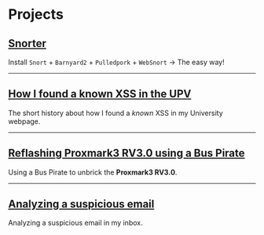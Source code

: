 # Projects

## [Snorter](https://joanbono.github.io/Snorter)

Install `Snort` + `Barnyard2` + `Pulledpork` + `WebSnort` → The easy way!

***

## [How I found a known XSS in the UPV](PoC/Found_known_XSS_in_UPV.md)

The short history about how I found a _known_ XSS in my University webpage.

***

## [Reflashing Proxmark3 RV3.0 using a Bus Pirate](PoC/Flashing_Proxmark3.md)

Using a Bus Pirate to unbrick the **Proxmark3 RV3.0**.

***

## [Analyzing a suspicious email ](PoC/Suspicious_email.md)

Analyzing a suspicious email in my inbox.

